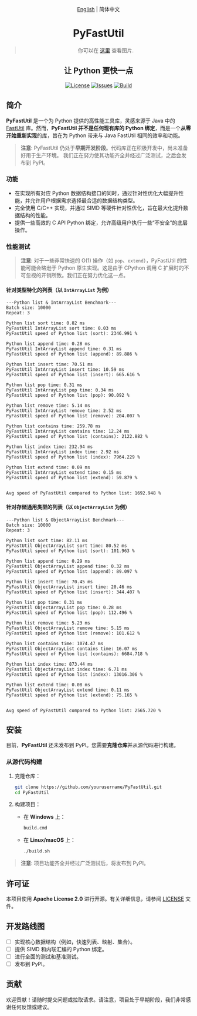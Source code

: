 <div align="center">

[English](./README.md) | 简体中文

# PyFastUtil

> 你可以在 [这里](https://x.com/kokola10032/status/1812480707643506704) 查看图片.

[//]: # (<p>)

[//]: # (   <img src="https://pbs.twimg.com/media/GSc5lbxWMAAOM9l?format=png" alt="Project Mascot" width="400">)

[//]: # (</p>)

[//]: # ()
[//]: # (Image author: [Twitter@kokola10032]&#40;https://x.com/kokola10032&#41;)

## 让 Python 更快一点

[![License](https://img.shields.io/badge/license-Apache%202.0-blue.svg)](LICENSE)
[![Issues](https://img.shields.io/github/issues/xia-mc/PyFastUtil)](https://img.shields.io/github/issues/Nova-Committee/CheatDetector)
[![Build](https://github.com/xia-mc/PyFastUtil/actions/workflows/python-package.yml/badge.svg)](https://github.com/xia-mc/PyFastUtil/actions)

</div>

## 简介

**PyFastUtil** 是一个为 Python 提供的高性能工具库，灵感来源于 Java 中的 [FastUtil](https://fastutil.di.unimi.it/) 库。然而，**PyFastUtil 并不是任何现有库的 Python 绑定**，而是一个**从零开始重新实现**的库，旨在为 Python 带来与 Java FastUtil 相同的效率和功能。

> **注意**: PyFastUtil 仍处于**早期开发阶段**。代码库正在积极开发中，尚未准备好用于生产环境。
> 我们正在努力使其功能齐全并经过广泛测试，之后会发布到 PyPI。

### 功能

- 在实现所有对应 Python 数据结构接口的同时，通过针对性优化大幅提升性能，并允许用户根据需求选择最合适的数据结构类型。
- 完全使用 C/C++ 实现，并通过 SIMD 等硬件针对性优化，旨在最大化提升数据结构的性能。
- 提供一些高效的 C API Python 绑定，允许高级用户执行一些“不安全”的底层操作。

### 性能测试

> **注意**: 对于一些非常快速的 O(1) 操作（如 `pop`、`extend`），PyFastUtil 的性能可能会略逊于 Python 原生实现。这是由于 CPython 调用 C 扩展时的不可忽视的开销所致。我们正在努力优化这一点。

#### 针对类型特化的列表（以 `IntArrayList` 为例）

```text
---Python list & IntArrayList Benchmark---
Batch size: 10000
Repeat: 3

Python list sort time: 0.82 ms
PyFastUtil IntArrayList sort time: 0.03 ms
PyFastUtil speed of Python list (sort): 2346.991 %

Python list append time: 0.28 ms
PyFastUtil IntArrayList append time: 0.31 ms
PyFastUtil speed of Python list (append): 89.886 %

Python list insert time: 70.51 ms
PyFastUtil IntArrayList insert time: 10.59 ms
PyFastUtil speed of Python list (insert): 665.616 %

Python list pop time: 0.31 ms
PyFastUtil IntArrayList pop time: 0.34 ms
PyFastUtil speed of Python list (pop): 90.092 %

Python list remove time: 5.14 ms
PyFastUtil IntArrayList remove time: 2.52 ms
PyFastUtil speed of Python list (remove): 204.007 %

Python list contains time: 259.78 ms
PyFastUtil IntArrayList contains time: 12.24 ms
PyFastUtil speed of Python list (contains): 2122.882 %

Python list index time: 232.94 ms
PyFastUtil IntArrayList index time: 2.92 ms
PyFastUtil speed of Python list (index): 7964.229 %

Python list extend time: 0.09 ms
PyFastUtil IntArrayList extend time: 0.15 ms
PyFastUtil speed of Python list (extend): 59.879 %


Avg speed of PyFastUtil compared to Python list: 1692.948 %
```

#### 针对存储通用类型的列表（以 `ObjectArrayList` 为例）

```text
---Python list & ObjectArrayList Benchmark---
Batch size: 10000
Repeat: 3

Python list sort time: 82.11 ms
PyFastUtil ObjectArrayList sort time: 80.52 ms
PyFastUtil speed of Python list (sort): 101.963 %

Python list append time: 0.29 ms
PyFastUtil ObjectArrayList append time: 0.32 ms
PyFastUtil speed of Python list (append): 89.097 %

Python list insert time: 70.45 ms
PyFastUtil ObjectArrayList insert time: 20.46 ms
PyFastUtil speed of Python list (insert): 344.407 %

Python list pop time: 0.31 ms
PyFastUtil ObjectArrayList pop time: 0.28 ms
PyFastUtil speed of Python list (pop): 112.496 %

Python list remove time: 5.23 ms
PyFastUtil ObjectArrayList remove time: 5.15 ms
PyFastUtil speed of Python list (remove): 101.612 %

Python list contains time: 1074.47 ms
PyFastUtil ObjectArrayList contains time: 16.07 ms
PyFastUtil speed of Python list (contains): 6684.718 %

Python list index time: 873.44 ms
PyFastUtil ObjectArrayList index time: 6.71 ms
PyFastUtil speed of Python list (index): 13016.306 %

Python list extend time: 0.08 ms
PyFastUtil ObjectArrayList extend time: 0.11 ms
PyFastUtil speed of Python list (extend): 75.165 %


Avg speed of PyFastUtil compared to Python list: 2565.720 %
```

## 安装

目前，**PyFastUtil** 还未发布到 PyPI。您需要**克隆仓库**并从源代码进行构建。

### 从源代码构建

1. 克隆仓库：
    ```bash
    git clone https://github.com/yourusername/PyFastUtil.git
    cd PyFastUtil
    ```

2. 构建项目：
    - 在 **Windows** 上：
      ```bash
      build.cmd
      ```
    - 在 **Linux/macOS** 上：
      ```bash
      ./build.sh
      ```

> **注意**: 项目功能齐全并经过广泛测试后，将发布到 PyPI。

## 许可证

本项目使用 **Apache License 2.0** 进行开源。有关详细信息，请参阅 [LICENSE](LICENSE) 文件。

## 开发路线图

- [ ] 实现核心数据结构（例如，快速列表、映射、集合）。
- [ ] 提供 SIMD 和内联汇编的 Python 绑定。
- [ ] 进行全面的测试和基准测试。
- [ ] 发布到 PyPI。

## 贡献

欢迎贡献！请随时提交问题或拉取请求。请注意，项目处于早期阶段，我们非常感谢任何反馈或建议。
